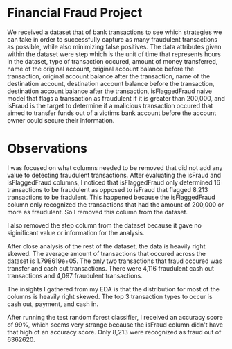 # Financial Fraud Project

We received a dataset that of bank transactions to see which strategies we can take in order to successfully capture as many fraudulent transactions as possible, while also minimizing false positives. The data attributes given within the dataset were step which is the unit of time that represents hours in the dataset, type of transaction occured, amount of money transferred, name of the original account, original account balance before the transaction, original account balance after the transaction, name of the destination account, destination account balance before the transaction, destination account balance after the transaction, isFlaggedFraud naive model that flags a transaction as fraudulent if it is greater than 200,000, and isFraud is the target to determine if a malicious transaction occured that aimed to transfer funds out of a victims bank account before the account owner could secure their information.

# Observations

I was focused on what columns needed to be removed that did not add any value to detecting fraudulent transactions. After evaluating the isFraud and isFlaggedFraud columns, I noticed that isFlaggedFraud only determined 16 transactions to be fraudulent as opposed to isFraud that flagged 8,213 transactions to be fradulent. This happened because the isFlaggedFraud column only recognized the transactions that had the amount of 200,000 or more as fraudulent. So I removed this column from the dataset.

I also removed the step column from the dataset because it gave no siginificant value or information for the analysis.

After close analysis of the rest of the dataset, the data is heavily right skewed. The average amount of transactions that occured across the dataset is 1.798619e+05. The only two transactions that fraud occured was transfer and cash out transactions. There were 4,116 fraudulent cash out transactions and 4,097 fraudulent transactions.

The insights I gathered from my EDA is that the distribution for most of the columns is heavily right skewed. The top 3 transaction types to occur is cash out, payment, and cash in.

After running the test random forest classifier, I received an accuracy score of 99%, which seems very strange because the isFraud column didn't have that high of an accuracy score. Only 8,213 were recognized as fraud out of 6362620.
